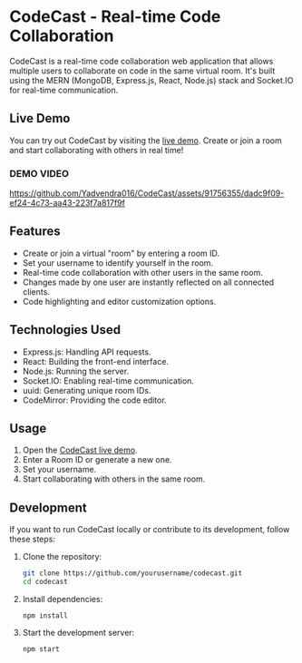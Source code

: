 # CodeCast - Real-time Code Collaboration

CodeCast is a real-time code collaboration web application that allows multiple users to collaborate on code in the same virtual room. It's built using the MERN (MongoDB, Express.js, React, Node.js) stack and Socket.IO for real-time communication.

## Live Demo

You can try out CodeCast by visiting the [live demo](https://real-time-code-collabarator-1.onrender.com). Create or join a room and start collaborating with others in real time!
### DEMO VIDEO
https://github.com/Yadvendra016/CodeCast/assets/91756355/dadc9f09-ef24-4c73-aa43-223f7a817f9f

## Features

- Create or join a virtual "room" by entering a room ID.
- Set your username to identify yourself in the room.
- Real-time code collaboration with other users in the same room.
- Changes made by one user are instantly reflected on all connected clients.
- Code highlighting and editor customization options.

## Technologies Used

- Express.js: Handling API requests.
- React: Building the front-end interface.
- Node.js: Running the server.
- Socket.IO: Enabling real-time communication.
- uuid: Generating unique room IDs.
- CodeMirror: Providing the code editor.

## Usage

1. Open the [CodeCast live demo](https://real-time-code-collabarator-1.onrender.com).
2. Enter a Room ID or generate a new one.
3. Set your username.
4. Start collaborating with others in the same room.

## Development

If you want to run CodeCast locally or contribute to its development, follow these steps:

1. Clone the repository:

   ```bash
   git clone https://github.com/yourusername/codecast.git
   cd codecast
   ```
2. Install dependencies:
   ```
   npm install
   ```
3. Start the development server:
   ```
   npm start
   ```
